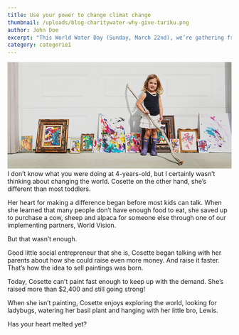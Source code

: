 ```yaml
---
title: Use your power to change climat change
thumbnail: /uploads/blog-charitywater-why-give-tariku.png
author: John Doe
excerpt: "This World Water Day (Sunday, March 22nd), we’re gathering friends around the world to bring awareness to the fact that #748million people live without access to clean water, and you can help!"
category: categorie1
---
```


![](/uploads/versions/charity-water-blog-cosette-painting-with-purpose---&#40;----720-342&#41;---.jpg)
I don&rsquo;t know what you were doing at 4-years-old, but I certainly wasn&rsquo;t thinking about changing the world. Cosette on the other hand, she&rsquo;s different than most toddlers.

Her heart for making a difference began before most kids can talk. When she learned that many people don&rsquo;t have enough food to eat, she saved up to purchase a cow, sheep and alpaca for someone else through one of our implementing partners, World Vision.

But that wasn&rsquo;t enough.

Good little social entrepreneur that she is, Cosette began talking with her parents about how she could raise even more money. And raise it faster. That&rsquo;s how the idea to sell paintings was born.

Today, Cosette can&rsquo;t paint fast enough to keep up with the demand. She&rsquo;s raised more than $2,400 and still going strong!

When she isn&rsquo;t painting, Cosette enjoys exploring the world, looking for ladybugs, watering her basil plant and hanging with her little bro, Lewis.

Has your heart melted yet?
